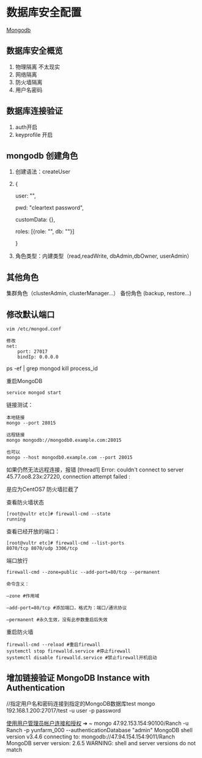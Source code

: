 # 数据库安全配置

[Mongodb](https://docs.mongodb.com/manual/mongo/s)

## 数据库安全概览

1. 物理隔离 不太现实
2. 网络隔离
3. 防火墙隔离
4. 用户名密码

## 数据库连接验证

1. auth开启
2. keyprofile 开启

## mongodb 创建角色

1. 创建语法：createUser
2. {

    user: "",

    pwd: "cleartext password",

    customData: {},

    roles: \[{role: "", db: ""}\]

   }

3. 角色类型：内建类型（read,readWrite, dbAdmin,dbOwner, userAdmin）

## 其他角色

集群角色（clusterAdmin, clusterManager...） 备份角色 \(backup, restore...\)

## 修改默认端口

```text
vim /etc/mongod.conf

修改
net:
    port: 27017
    bindIp: 0.0.0.0
```

ps -ef \| grep mongod kill process\_id

重启MongoDB

```text
service mongod start
```

链接测试：

```text
本地链接 
mongo --port 28015

远程链接
mongo mongodb://mongodb0.example.com:28015

也可以
mongo --host mongodb0.example.com --port 28015
```

如果仍然无法远程连接，报错 \[thread1\] Error: couldn't connect to server 45.77.oo8.23x:27220, connection attempt failed :

是应为CentOS7 防火墙拦截了

查看防火墙状态

```text
[root@vultr etc]# firewall-cmd --state
running
```

查看已经开放的端口：

```text
[root@vultr etc]# firewall-cmd --list-ports
8070/tcp 8070/udp 3306/tcp
```

端口放行

```text
firewall-cmd --zone=public --add-port=80/tcp --permanent

命令含义：

–zone #作用域

–add-port=80/tcp #添加端口，格式为：端口/通讯协议

–permanent #永久生效，没有此参数重启后失效
```

重启防火墙

```text
firewall-cmd --reload #重启firewall
systemctl stop firewalld.service #停止firewall
systemctl disable firewalld.service #禁止firewall开机启动
```

## 增加链接验证 MongoDB Instance with Authentication

//指定用户名和密码连接到指定的MongoDB数据库test mongo 192.168.1.200:27017/test -u user -p password

[使用用户管理员帐户连接和授权](https://www.jianshu.com/p/27fffcd68afe) ➜ ~ mongo 47.92.153.154:90100/Ranch -u Ranch -p yunfarm\_000 --authenticationDatabase "admin" MongoDB shell version v3.4.6 connecting to: mongodb://47.94.154.154:9011/Ranch MongoDB server version: 2.6.5 WARNING: shell and server versions do not match

